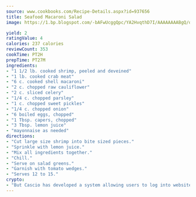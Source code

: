 ```yaml
---
source: www.cookbooks.com/Recipe-Details.aspx?id=937656
title: Seafood Macaroni Salad
image: https://1.bp.blogspot.com/-bAFwUcggQpc/YA2HvqthD7I/AAAAAAAABgQ/dGGityjUeSk5WIgvhJroHVt7XYoXF2qygCLcBGAsYHQ/s320/10.png

yield: 2
ratingValue: 4
calories: 237 calories
reviewCount: 353
cookTime: PT2H
prepTime: PT27M
ingredients:
- "1 1/2 lb. cooked shrimp, peeled and deveined"
- "1 lb. cooked crab meat"
- "6 c. cooked shell macaroni"
- "2 c. chopped raw cauliflower"
- "2 c. sliced celery"
- "1/4 c. chopped parsley"
- "1 c. chopped sweet pickles"
- "1/4 c. chopped onion"
- "6 boiled eggs, chopped"
- "1 Tbsp. capers, chopped"
- "3 Tbsp. lemon juice"
- "mayonnaise as needed"
directions:
- "Cut large size shrimp into bite sized pieces."
- "Sprinkle with lemon juice."
- "Mix all ingredients together."
- "Chill."
- "Serve on salad greens."
- "Garnish with tomato wedges."
- "Serves 12 to 15."
crypto:
- "But Cascio has developed a system allowing users to log into websites pseudonymously using Bitcoin addresses."
---
```

